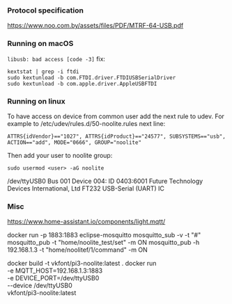 ### Protocol specification
https://www.noo.com.by/assets/files/PDF/MTRF-64-USB.pdf

### Running on macOS
`libusb: bad access [code -3]` fix:
```
kextstat | grep -i ftdi
sudo kextunload -b com.FTDI.driver.FTDIUSBSerialDriver
sudo kextunload -b com.apple.driver.AppleUSBFTDI
```

### Running on linux
To have access on device from common user add the next rule to udev. For example to /etc/udev/rules.d/50-noolite.rules next line:
```
ATTRS{idVendor}=="1027", ATTRS{idProduct}=="24577", SUBSYSTEMS=="usb", ACTION=="add", MODE="0666", GROUP="noolite"
```
Then add your user to noolite group:
```
sudo usermod <user> -aG noolite
```

/dev/ttyUSB0
Bus 001 Device 004: ID 0403:6001 Future Technology Devices International, Ltd FT232 USB-Serial (UART) IC

### Misc
https://www.home-assistant.io/components/light.mqtt/

docker run -p 1883:1883 eclipse-mosquitto
mosquitto_sub -v -t "#"
mosquitto_pub -t "home/noolite_test/set" -m ON
mosquitto_pub -h 192.168.1.3 -t "home/noolitef/1/command" -m ON


docker build -t vkfont/pi3-noolite:latest .
docker run \
    -e MQTT_HOST=192.168.1.3:1883 \
    -e DEVICE_PORT=/dev/ttyUSB0 \
    --device /dev/ttyUSB0 \
    vkfont/pi3-noolite:latest